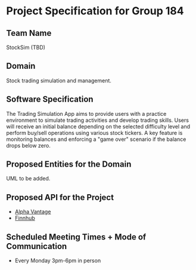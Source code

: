 # Project Specification for Group 184

## Team Name

StockSim (TBD)

## Domain

Stock trading simulation and management.

## Software Specification

The Trading Simulation App aims to provide users with a practice environment to simulate trading activities and develop trading skills. Users will receive an initial balance depending on the selected difficulty level and perform buy/sell operations using various stock tickers. A key feature is monitoring balances and enforcing a "game over" scenario if the balance drops below zero.

## Proposed Entities for the Domain

UML to be added.

## Proposed API for the Project

- [Alpha Vantage](https://www.alphavantage.co/)
- [Finnhub](https://finnhub.io/)

## Scheduled Meeting Times + Mode of Communication

- Every Monday 3pm-6pm in person
